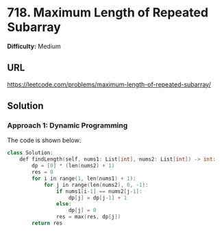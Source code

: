 # 718. Maximum Length of Repeated Subarray
**Difficulty:** Medium

## URL

https://leetcode.com/problems/maximum-length-of-repeated-subarray/

## Solution

### Approach 1: Dynamic Programming

The code is shown below:

```c++
class Solution:
    def findLength(self, nums1: List[int], nums2: List[int]) -> int:
        dp = [0] * (len(nums2) + 1)
        res = 0
        for i in range(1, len(nums1) + 1):
            for j in range(len(nums2), 0, -1):
                if nums1[i-1] == nums2[j-1]:
                    dp[j] = dp[j-1] + 1
                else:
                    dp[j] = 0
                res = max(res, dp[j])
        return res
```

